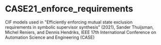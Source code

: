 # CASE21_enforce_requirements

CIF models used in "Efficiently enforcing mutual state exclusion requirements in symbolic supervisor synthesis" (2021), Sander Thuijsman, Michel Reniers, and Dennis Hendriks, IEEE 17th International Conference on Automation Science and Engineering (CASE)
